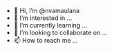- 👋 Hi, I’m @nvamaulana
- 👀 I’m interested in ...
- 🌱 I’m currently learning ...
- 💞️ I’m looking to collaborate on ...
- 📫 How to reach me ...

<!---
Brekswew/Brekswew is a ✨ special ✨ repository because its `README.md` (this file) appears on your GitHub profile.
You can click the Preview link to take a look at your changes.
--->
